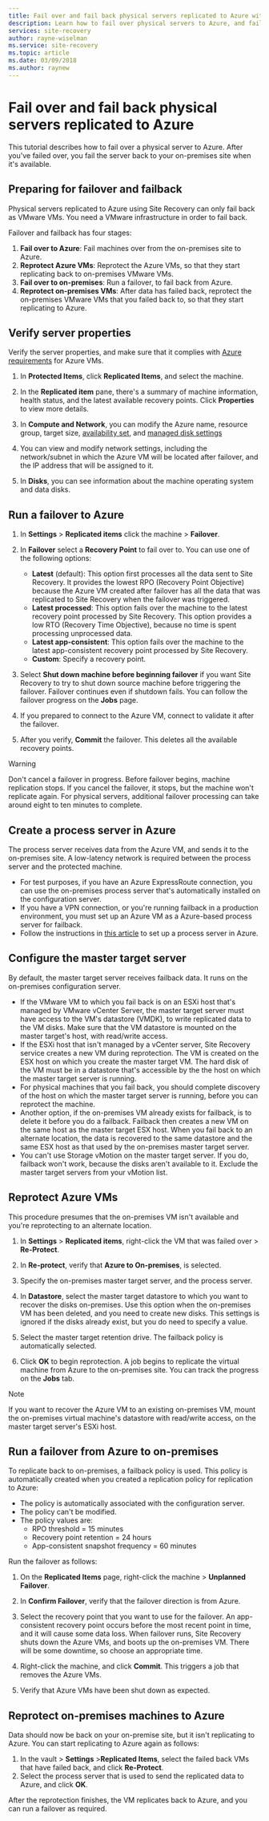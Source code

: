 ```yaml
---
title: Fail over and fail back physical servers replicated to Azure with Site Recovery | Microsoft Docs
description: Learn how to fail over physical servers to Azure, and fail back to the on-premises site, with Azure Site Recovery
services: site-recovery
author: rayne-wiselman
ms.service: site-recovery
ms.topic: article
ms.date: 03/09/2018
ms.author: raynew
---
```


# Fail over and fail back physical servers replicated to Azure

This tutorial describes how to fail over a physical server to Azure. After you've failed over, you fail the server back to your on-premises site when it's available. 

## Preparing for failover and failback

Physical servers replicated to Azure using Site Recovery can only fail back as VMware VMs. You need a VMware infrastructure in order to fail back. 

Failover and failback has four stages:

1. **Fail over to Azure**: Fail machines over from the on-premises site to Azure.
2. **Reprotect Azure VMs**: Reprotect the Azure VMs, so that they start replicating back to on-premises VMware VMs.
3. **Fail over to on-premises**: Run a failover, to fail back from Azure.
4. **Reprotect on-premises VMs**: After data has failed back, reprotect the on-premises VMware VMs that you failed back to, so that they start replicating to Azure.

## Verify server properties

Verify the server properties, and make sure that it complies with [Azure requirements](vmware-physical-azure-support-matrix.md#replicated-machines) for Azure VMs.

1. In **Protected Items**, click **Replicated Items**, and select the machine.

2. In the **Replicated item** pane, there's a summary of machine information, health status, and the
   latest available recovery points. Click **Properties** to view more details.
3. In **Compute and Network**, you can modify the Azure name, resource group, target size, [availability set](../virtual-machines/windows/tutorial-availability-sets.md), and [managed disk settings](#managed-disk-considerations)
4. You can view and modify network settings, including the network/subnet in which the Azure VM will be located after failover, and the IP address that will be assigned to it.
5. In **Disks**, you can see information about the machine operating system and data disks.

## Run a failover to Azure

1. In **Settings** > **Replicated items** click the machine > **Failover**.
2. In **Failover** select a **Recovery Point** to fail over to. You can use one of the following options:
   - **Latest** (default): This option first processes all the data sent to Site Recovery. It
     provides the lowest RPO (Recovery Point Objective) because the Azure VM created after failover
     has all the data that was replicated to Site Recovery when the failover was triggered.
   - **Latest processed**: This option fails over the machine to the latest recovery point processed by
     Site Recovery. This option provides a low RTO (Recovery Time Objective), because no time is
     spent processing unprocessed data.
   - **Latest app-consistent**: This option fails over the machine to the latest app-consistent recovery
     point processed by Site Recovery.
   - **Custom**: Specify a recovery point.

3. Select **Shut down machine before beginning failover** if you want Site Recovery to try to shut down source
   machine before triggering the failover. Failover continues even if shutdown fails. You
   can follow the failover progress on the **Jobs** page.
4. If you prepared to connect to the Azure VM, connect to validate it after the failover.
5. After you verify, **Commit** the failover. This deletes all the available recovery points.

> [!WARNING]
> Don't cancel a failover in progress. Before failover begins, machine replication stops. If you cancel the failover, it stops, but the machine won't replicate again.
> For physical servers, additional failover processing can take around eight to ten minutes to complete. 

## Create a process server in Azure

The process server receives data from the Azure VM, and sends it to the on-premises site. A
low-latency network is required between the process server and the protected machine.

- For test purposes, if you have an Azure ExpressRoute connection, you can use the on-premises
  process server that's automatically installed on the configuration server.
- If you have a VPN connection, or you're running failback in a production environment, you must
  set up an Azure VM as a Azure-based process server for failback.
- Follow the instructions in [this article](vmware-azure-set-up-process-server-azure.md) to set up a process server in Azure.

## Configure the master target server

By default, the master target server receives failback data. It runs on the on-premises configuration server.

- If the VMware VM to which you fail back is on an ESXi host that's managed by VMware vCenter Server, the master target server must have access to the VM's datastore (VMDK), to write replicated data to the VM disks. Make sure that the VM datastore is mounted on the master target's host, with read/write access.
- If the ESXi host that isn't managed by a vCenter server, Site Recovery service creates a new VM during reprotection. The VM is created on the ESX host on which you create the master target VM. The hard disk of the VM must be in a datastore that's accessible by the the host on which the master target server is running.
- For physical machines that you fail back, you should complete discovery of the host on which the master target server is running, before you can reprotect the machine.
- Another option, if the on-premises VM already exists for failback, is to delete it before you do a failback. Failback then creates a new VM on the same host as the master target ESX host. When you fail back to an alternate location, the data is recovered to the same datastore and the same ESX host as that used by the on-premises master target server.
- You can't use Storage vMotion on the master target server. If you do, failback won't work, because the disks aren't available to it. Exclude the master target servers from your vMotion list.

## Reprotect Azure VMs

This procedure presumes that the on-premises VM isn't available and you're reprotecting to an alternate location.

1. In **Settings** > **Replicated items**, right-click the VM that was failed over >
   **Re-Protect**.
2. In **Re-protect**, verify that **Azure to On-premises**, is selected.
3. Specify the on-premises master target server, and the process server.

4. In **Datastore**, select the master target datastore to which you want to recover the disks
   on-premises. Use this option when the on-premises VM has been deleted, and you need to create
   new disks. This settings is ignored if the disks already exist, but you do need to specify a
   value.
5. Select the master target retention drive. The failback policy is automatically selected.
6. Click **OK** to begin reprotection. A job begins to replicate the virtual machine from Azure to
   the on-premises site. You can track the progress on the **Jobs** tab.

> [!NOTE]
> If you want to recover the Azure VM to an existing on-premises VM, mount the on-premises virtual
> machine's datastore with read/write access, on the master target server's ESXi host.


## Run a failover from Azure to on-premises

To replicate back to on-premises, a failback policy is used. This policy is automatically created
when you created a replication policy for replication to Azure:

- The policy is automatically associated with the configuration server.
- The policy can't be modified.
- The policy values are:
    - RPO threshold = 15 minutes
    - Recovery point retention = 24 hours
    - App-consistent snapshot frequency = 60 minutes

Run the failover as follows:

1. On the **Replicated Items** page, right-click the machine > **Unplanned Failover**.
2. In **Confirm Failover**, verify that the failover direction is from Azure.

3. Select the recovery point that you want to use for the failover. An app-consistent recovery
   point occurs before the most recent point in time, and it will cause some data loss. When
   failover runs, Site Recovery shuts down the Azure VMs, and boots up the on-premises VM. There
   will be some downtime, so choose an appropriate time.
4. Right-click the machine, and click **Commit**. This triggers a job that removes the Azure VMs.
5. Verify that Azure VMs have been shut down as expected.


## Reprotect on-premises machines to Azure

Data should now be back on your on-premise site, but it isn't replicating to Azure. You can start
replicating to Azure again as follows:

1. In the vault > **Settings** >**Replicated Items**, select the failed back VMs that have failed
   back, and click **Re-Protect**.
2. Select the process server that is used to send the replicated data to Azure, and click **OK**.

After the reprotection finishes, the VM replicates back to Azure, and you can run a failover as
required.

